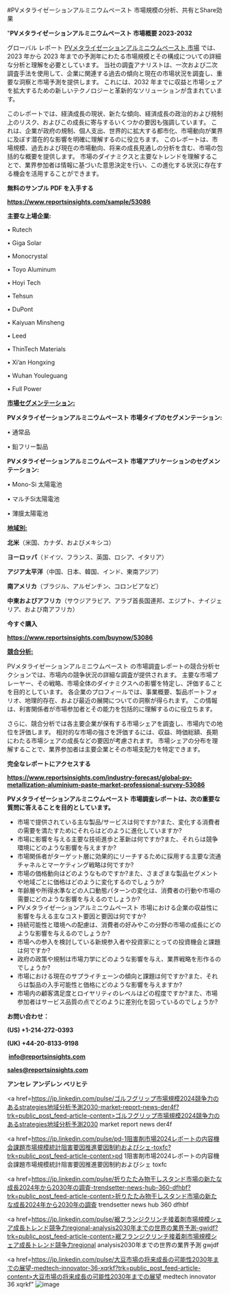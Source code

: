 #PVメタライゼーションアルミニウムペースト 市場規模の分析、共有とShare効果

"<strong>PVメタライゼーションアルミニウムペースト 市場概要 2023-2032</strong>

グローバル レポート <a href=https://www.reportsinsights.com/sample/53086>PVメタライゼーションアルミニウムペースト 市場</a> では、2023 年から 2023 年までの予測年にわたる市場規模とその構成についての詳細な分析と理解を必要としています。 当社の調査アナリストは、一次および二次調査手法を使用して、企業に関連する過去の傾向と現在の市場状況を調査し、重要な洞察と市場予測を提供します。 これには、2032 年までに収益と市場シェアを拡大​​するための新しいテクノロジーと革新的なソリューションが含まれています。

このレポートでは、経済成長の現状、新たな傾向、経済成長の政治的および規制上のリスク、およびこの成長に寄与するいくつかの要因も強調しています。 これは、企業が政府の規制、個人支出、世界的に拡大する都市化、市場動向が業界に及ぼす潜在的な影響を明確に理解するのに役立ちます。 このレポートは、市場規模、過去および現在の市場動向、将来の成長見通しの分析を含む、市場の包括的な概要を提供します。 市場のダイナミクスと主要なトレンドを理解することで、業界参加者は情報に基づいた意思決定を行い、この進化する状況に存在する機会を活用することができます。

<strong><b>無料のサンプル PDF を入手する</b></strong>

<a href=https://www.reportsinsights.com/sample/53086><strong><u>https://www.reportsinsights.com/sample/53086</u></strong></a>

<strong>主要な上場企業:</strong>

• Rutech

• Giga Solar

• Monocrystal

• Toyo Aluminum

• Hoyi Tech

• Tehsun

• DuPont

• Kaiyuan Minsheng

• Leed

• ThinTech Materials

• Xi’an Hongxing

• Wuhan Youleguang

• Full Power

<strong><u>市場セグメンテーション</u></strong><strong><u>:</u></strong>

<strong>PVメタライゼーションアルミニウムペースト 市場タイプのセグメンテーション:</strong>

• 通常品

• 鉛フリー製品

<strong>PVメタライゼーションアルミニウムペースト 市場アプリケーションのセグメンテーション:</strong>

• Mono-Si 太陽電池

• マルチSi太陽電池

• 薄膜太陽電池

<strong><u>地域別</u></strong><strong><u>:</u></strong>

<strong>北米</strong>（米国、カナダ、およびメキシコ）

<strong>ヨーロッパ</strong>（ドイツ、フランス、英国、ロシア、イタリア）

<strong>アジア太平洋</strong>（中国、日本、韓国、インド、東南アジア）

<strong>南アメリカ</strong>（ブラジル、アルゼンチン、コロンビアなど）

<strong>中東およびアフリカ</strong>（サウジアラビア、アラブ首長国連邦、エジプト、ナイジェリア、および南アフリカ）

<strong>今すぐ購入</strong>

<a href=https://www.reportsinsights.com/buynow/53086><strong><u>https://www.reportsinsights.com/buynow/53086</u></strong></a>

<strong><u>競合分析:</u></strong>

PVメタライゼーションアルミニウムペースト の市場調査レポートの競合分析セクションでは、市場内の競争状況の詳細な調査が提供されます。 主要な市場プレーヤー、その戦略、市場全体のダイナミクスへの影響を特定し、評価することを目的としています。 各企業のプロフィールでは、事業概要、製品ポートフォリオ、地理的存在、および最近の展開についての洞察が得られます。 この情報は、利害関係者が市場参加者とその能力を包括的に理解するのに役立ちます。

さらに、競合分析では各主要企業が保有する市場シェアを調査し、市場内での地位を評価します。 相対的な市場の強さを評価するには、収益、時価総額、長期にわたる市場シェアの成長などの要因が考慮されます。 市場シェアの分布を理解することで、業界参加者は主要企業とその市場支配力を特定できます。

<strong>完全なレポートにアクセスする</strong>

<a href=https://www.reportsinsights.com/industry-forecast/global-pv-metallization-aluminium-paste-market-professional-survey-53086><strong><u><b>https://www.reportsinsights.com/industry-forecast/global-pv-metallization-aluminium-paste-market-professional-survey-53086</b></u></strong></a>

<strong><b>PVメタライゼーションアルミニウムペースト 市場調査レポートは、次の重要な質問に答えることを目的としています。</b></strong>
<ul>
  <li>市場で提供されている主な製品/サービスは何ですか?また、変化する消費者の需要を満たすためにそれらはどのように進化していますか?</li>
  <li>市場に影響を与える主要な技術進歩と革新は何ですか?また、それらは競争環境にどのような影響を与えますか?</li>
  <li>市場関係者がターゲット層に効果的にリーチするために採用する主要な流通チャネルとマーケティング戦略は何ですか?</li>
  <li>市場の価格動向はどのようなものですか?また、さまざまな製品セグメントや地域ごとに価格はどのように変化するのでしょうか?</li>
  <li>年齢層や所得水準などの人口動態パターンの変化は、消費者の行動や市場の需要にどのような影響を与えるのでしょうか?</li>
  <li>PVメタライゼーションアルミニウムペースト 市場における企業の収益性に影響を与える主なコスト要因と要因は何ですか?</li>
  <li>持続可能性と環境への配慮は、消費者の好みやこの分野の市場の成長にどのような影響を与えるのでしょうか?</li>
  <li>市場への参入を検討している新規参入者や投資家にとっての投資機会と課題は何ですか?</li>
  <li>政府の政策や規制は市場力学にどのような影響を与え、業界戦略を形作るのでしょうか?</li>
  <li>市場における現在のサプライチェーンの傾向と課題は何ですか?また、それらは製品の入手可能性と価格にどのような影響を与えますか?</li>
  <li>市場内の顧客満足度とロイヤリティのレベルはどの程度ですか?また、市場参加者はサービス品質の点でどのように差別化を図っているのでしょうか?</li>
</ul>
<strong>お問い合わせ：</strong>

<strong>(US) +1-214-272-0393</strong>

<strong>(UK) +44-20-8133-9198</strong>

<strong> </strong><a href=info@reportsinsights.com><strong><u>info@reportsinsights.com</u></strong></a>

<a href=sales@reportsinsights.com><strong><u>sales@reportsinsights.com</u></strong></a>

<strong>アンセレ アンデレン ベリヒテ</strong>

<a href=https://jp.linkedin.com/pulse/ゴルフグリップ市場規模2024競争力のあるstrategies地域分析予測2030-market-report-news-der4f?trk=public_post_feed-article-content>ゴルフグリップ市場規模2024競争力のあるstrategies地域分析予測2030 market report news der4f</a>

<a href=https://jp.linkedin.com/pulse/pd-1阻害剤市場2024レポートの内容機会課題市場規模統計阻害要因推進要因制約およびシェ-toxfc?trk=public_post_feed-article-content>pd 1阻害剤市場2024レポートの内容機会課題市場規模統計阻害要因推進要因制約およびシェ toxfc</a>

<a href=https://jp.linkedin.com/pulse/折りたたみ物干しスタンド市場の新たな成長2024年から2030年の調査-trendsetter-news-hub-360-dfhbf?trk=public_post_feed-article-content>折りたたみ物干しスタンド市場の新たな成長2024年から2030年の調査 trendsetter news hub 360 dfhbf</a>

<a href=https://jp.linkedin.com/pulse/裾フランジクリンチ接着剤市場規模シェア成長トレンド競争力regional-analysis2030年までの世界の業界予測-gwjdf?trk=public_post_feed-article-content>裾フランジクリンチ接着剤市場規模シェア成長トレンド競争力regional analysis2030年までの世界の業界予測 gwjdf</a>

<a href=https://jp.linkedin.com/pulse/大豆市場の将来成長の可能性2030年までの展望-medtech-innovator-36-xqrkf?trk=public_post_feed-article-content>大豆市場の将来成長の可能性2030年までの展望 medtech innovator 36 xqrkf</a>"
![image](https://github.com/aakesh123242/RIMarket/assets/158431203/af1f2bf5-e02e-48d4-95bd-66ce59a1cac6)
